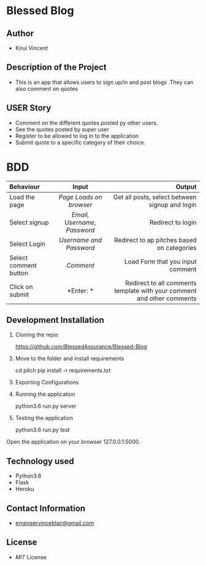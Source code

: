 # Blessed Blog

## Author

- Kirui Vincent

## Description of the Project

- This is an app that allows users to sign up/in and post blogs .They can also comment on quotes

## USER Story

- Comment on the different quotes posted py other users.
- See the quotes posted by super user
- Register to be allowed to log in to the application
- Submit quote to a specific category of their choice.

# BDD 

| Behaviour | Input | Output |
| :---------------- | :---------------: | ------------------: |
| Load the page | *Page Loads on browser*  | Get all posts, select between signup and login |
| Select signup | *Email, Username, Password* | Redirect to login  |
| Select Login  | *Username and Password* | Redirect to ap pitches based on categories |
| Select comment button | *Comment*  | Load Form that you input comment |
| Click on submit | *Enter: * |  Redirect to all comments template with your comment and other comments |


## Development Installation 

1. Cloning the repo:

    https://github.com/BlessedAssurance/Blessed-Blog

2. Move to the folder and install requirements

    cd pitch
    pip install -r requirements.txt

3. Exporting Configurations

4. Running the application

    python3.6 run.py server

5. Testing the application

   python3.6 run.py test

Open the application on your browser 127.0.0.1:5000.

## Technology used
- Python3.6
- Flask
- Heroku

## Contact Information

-  engineervinceblair@gmail.com 

## License
- *MIT* License